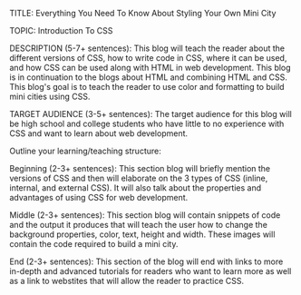TITLE:
Everything You Need To Know About Styling Your Own Mini City

TOPIC:
Introduction To CSS

DESCRIPTION (5-7+ sentences):
This blog will teach the reader about the different versions of CSS, how to write code in CSS, where it can be used, and how CSS can be used along with HTML in web development. This blog is in continuation to the blogs about HTML and combining HTML and CSS. This blog's goal is to teach the reader to use color and formatting to build mini cities using CSS. 

TARGET AUDIENCE (3-5+ sentences):
The target audience for this blog will be high school and college students who have little to no experience with CSS and want to learn about web development.

Outline your learning/teaching structure:

Beginning (2-3+ sentences):
This section blog will briefly mention the versions of CSS and then will elaborate on the 3 types of CSS (inline, internal, and external CSS). It will also talk about the properties and advantages of using CSS for web development.

Middle (2-3+ sentences):
This section blog will contain snippets of code and the output it produces that will teach the user how to change the background properties, color, text, height and width. These images will contain the code required to build a mini city.

End (2-3+ sentences):
This section of the blog will end with links to more in-depth and advanced tutorials for readers who want to learn more as well as a link to webstites that will allow the reader to practice CSS.
